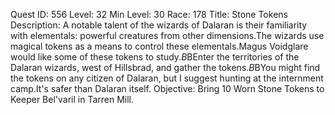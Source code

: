 Quest ID: 556
Level: 32
Min Level: 30
Race: 178
Title: Stone Tokens
Description: A notable talent of the wizards of Dalaran is their familiarity with elementals: powerful creatures from other dimensions.The wizards use magical tokens as a means to control these elementals.Magus Voidglare would like some of these tokens to study.$B$BEnter the territories of the Dalaran wizards, west of Hillsbrad, and gather the tokens.$B$BYou might find the tokens on any citizen of Dalaran, but I suggest hunting at the internment camp.It's safer than Dalaran itself.
Objective: Bring 10 Worn Stone Tokens to Keeper Bel'varil in Tarren Mill.
